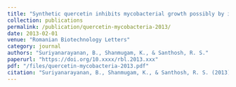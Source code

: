```yaml
---
title: "Synthetic quercetin inhibits mycobacterial growth possibly by interacting with DNA gyrase"
collection: publications
permalink: /publication/quercetin-mycobacteria-2013/
date: 2013-02-01
venue: "Romanian Biotechnology Letters"
category: journal
authors: "Suriyanarayanan, B., Shanmugam, K., & Santhosh, R. S."
paperurl: "https://doi.org/10.xxxx/rbl.2013.xxx"
pdf: "/files/quercetin-mycobacteria-2013.pdf"
citation: "Suriyanarayanan, B., Shanmugam, K., & Santhosh, R. S. (2013). Synthetic quercetin inhibits mycobacterial growth possibly by interacting with DNA gyrase. *Romanian Biotechnology Letters*, 2013. https://doi.org/10.xxxx/rbl.2013.xxx"
---
```

